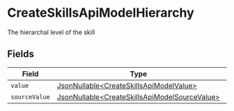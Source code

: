 # CreateSkillsApiModelHierarchy

The hierarchal level of the skill


## Fields

| Field                                                                                                        | Type                                                                                                         | Required                                                                                                     | Description                                                                                                  |
| ------------------------------------------------------------------------------------------------------------ | ------------------------------------------------------------------------------------------------------------ | ------------------------------------------------------------------------------------------------------------ | ------------------------------------------------------------------------------------------------------------ |
| `value`                                                                                                      | [JsonNullable\<CreateSkillsApiModelValue>](../../models/components/CreateSkillsApiModelValue.md)             | :heavy_minus_sign:                                                                                           | N/A                                                                                                          |
| `sourceValue`                                                                                                | [JsonNullable\<CreateSkillsApiModelSourceValue>](../../models/components/CreateSkillsApiModelSourceValue.md) | :heavy_minus_sign:                                                                                           | N/A                                                                                                          |